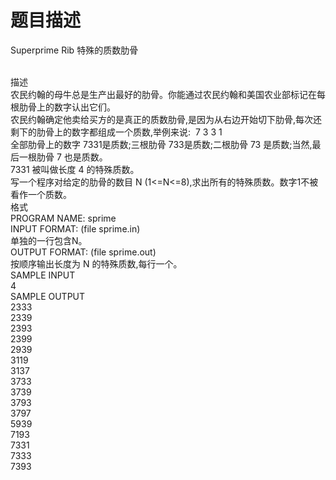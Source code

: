 # 题目描述


<p>Superprime Rib 特殊的质数肋骨 <br/>
 </p>
<p>描述<br/>
农民约翰的母牛总是生产出最好的肋骨。你能通过农民约翰和美国农业部标记在每根肋骨上的数字认出它们。 <br/>
农民约翰确定他卖给买方的是真正的质数肋骨,是因为从右边开始切下肋骨,每次还剩下的肋骨上的数字都组成一个质数,举例来说:  7 3 3 1<br/>
全部肋骨上的数字 7331是质数;三根肋骨 733是质数;二根肋骨 73 是质数;当然,最后一根肋骨 7 也是质数。 <br/>
7331 被叫做长度 4 的特殊质数。 <br/>
写一个程序对给定的肋骨的数目 N (1&lt;=N&lt;=8),求出所有的特殊质数。数字1不被看作一个质数。 <br/>
格式<br/>
PROGRAM NAME: sprime <br/>
INPUT FORMAT: (file sprime.in) <br/>
单独的一行包含N。 <br/>
OUTPUT FORMAT: (file sprime.out) <br/>
按顺序输出长度为 N 的特殊质数,每行一个。 <br/>
SAMPLE INPUT<br/>
4 <br/>
SAMPLE OUTPUT<br/>
2333<br/>
2339<br/>
2393<br/>
2399<br/>
2939<br/>
3119<br/>
3137<br/>
3733<br/>
3739<br/>
3793<br/>
3797<br/>
5939<br/>
7193<br/>
7331<br/>
7333<br/>
7393</p>
